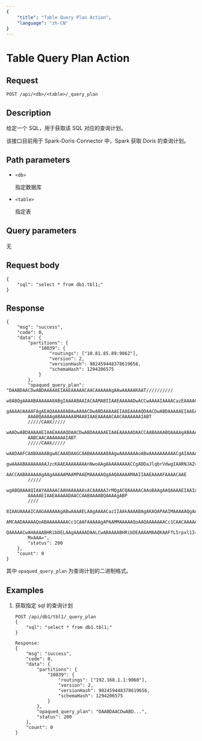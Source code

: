 ```yaml
---
{
    "title": "Table Query Plan Action",
    "language": "zh-CN"
}
---
```


# Table Query Plan Action

## Request

`POST /api/<db>/<table>/_query_plan`

## Description

给定一个 SQL，用于获取该 SQL 对应的查询计划。

该接口目前用于 Spark-Doris-Connector 中，Spark 获取 Doris 的查询计划。
    
## Path parameters

* `<db>`

    指定数据库
    
* `<table>`

    指定表

## Query parameters

无

## Request body

```
{
	"sql": "select * from db1.tbl1;"
}
```

## Response

```
{
	"msg": "success",
	"code": 0,
	"data": {
		"partitions": {
			"10039": {
				"routings": ["10.81.85.89:9062"],
				"version": 2,
				"versionHash": 982459448378619656,
				"schemaHash": 1294206575
			}
		},
		"opaqued_query_plan": "DAABDAACDwABDAAAAAEIAAEAAAAACAACAAAAAAgAAwAAAAAKAAT//////////
		w8ABQgAAAABAAAAAA8ABgIAAAABAAIACAAMABIIAAEAAAAADwACCwAAAAIAAAACazEAAAACazIPAAMIAAAAA
		gAAAAUAAAAFAgAEAQAAAA8ABAwAAAACDwABDAAAAAEIAAEAAAAQDAACDwABDAAAAAEIAAEAAAAADAACCAABA
		AAABQAAAAgABAAAAAAMAA8IAAEAAAAACAACAAAAAAAIABT
		/////CAAX/////
		wAADwABDAAAAAEIAAEAAAAQDAACDwABDAAAAAEIAAEAAAAADAACCAABAAAABQAAAAgABAAAAAAMAA8IAAEAA
		AABCAACAAAAAAAIABT
		/////CAAX/////
		wAADAAFCAABAAAABgwACAAADAAGCAABAAAAAA8AAgwAAAAAAAoABwAAAAAAAAAACgAIAAAAAAAAAAAADQACC
		gwAAAABAAAAAAAAJzcKAAEAAAAAAAAnNwoAAgAAAAAAAAACCgADDaJlqbrVdwgIAARNJAZvAAwAAw8AAQwAA
		AACCAABAAAAAAgAAgAAAAAMAAMPAAEMAAAAAQgAAQAAAAAMAAIIAAEAAAAFAAAACAAE
		/////
		wgABQAAAAQIAAYAAAAACAAHAAAAAAsACAAAAAJrMQgACQAAAAACAAoBAAgAAQAAAAEIAAIAAAAADAADDwABD
		AAAAAEIAAEAAAAADAACCAABAAAABQAAAAgABP
		////
		8IAAUAAAAICAAGAAAAAAgABwAAAAELAAgAAAACazIIAAkAAAABAgAKAQAPAAIMAAAAAQgAAQAAAAAIAAIAAA
		AMCAADAAAAAQoABAAAAAAAACc1CAAFAAAAAgAPAAMMAAAAAQoAAQAAAAAAACc1CAACAAAAAQgAAwAAAAIIAA
		QAAAAACwAHAAAABHRibDELAAgAAAAADAALCwABAAAABHRibDEAAAAMAAQKAAFfL5rpxl1I4goAArgs6f+h6e
		MxAAA=",
		"status": 200
	},
	"count": 0
}
```

其中 `opaqued_query_plan` 为查询计划的二进制格式。
    
## Examples

1. 获取指定 sql 的查询计划

    ```
    POST /api/db1/tbl1/_query_plan
    {
        "sql": "select * from db1.tbl1;"
    }
    
    Response:
    {
    	"msg": "success",
    	"code": 0,
    	"data": {
    		"partitions": {
    			"10039": {
    				"routings": ["192.168.1.1:9060"],
    				"version": 2,
    				"versionHash": 982459448378619656,
    				"schemaHash": 1294206575
    			}
    		},
    		"opaqued_query_plan": "DAABDAACDwABD...",
    		"status": 200
    	},
    	"count": 0
    }
    ```
